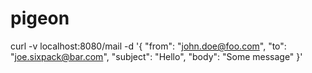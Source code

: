 # pigeon

curl -v localhost:8080/mail -d '{ "from": "john.doe@foo.com", "to": "joe.sixpack@bar.com", "subject": "Hello", "body": "Some message" }'
